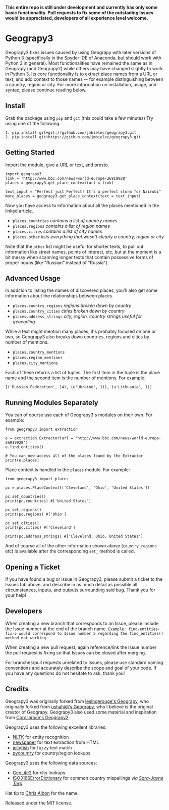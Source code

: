 <b>This entire repo is still under development and currently has only some basic functionality.  Pull requests to fix some of the outstading Issues would be appreciated, developers of all experience level welcome. </b>

Geograpy3
========

Geograpy3 fixes issues caused by using Geograpy with later versions of Python 3 (specifically in the Spyder IDE of Anaconda, but should work with Pyhon 3 in general). Most functionalities have remained the same as in Geograpy (and Geograpy2) while others may have changed slightly to work in Python 3.  Its core functionality is to extract place names from a URL or text, and add context to those names -- for example distinguishing between a country, region or city.  For more information on installation, usage, and syntax, please continue reading below.

## Install

Grab the package using `pip` and `git` (this could take a few minutes)
Try using one of the following:

    1. pip install git+git://github.com/jmbielec/geograpy3.git 
    2. pip install git+https://github.com/jmbielec/geograpy3.git 

## Getting Started

Import the module, give a URL or text, and presto.

    import geograpy3
    link = 'http://www.bbc.com/news/world-europe-26919928'
    places = geograpy3.get_place_context(url = link)
    
    text_input = "Perfect just Perfect! It's a perfect storm for Nairobi"
    more_places = geograpy3.get_place_context(text = text_input)

Now you have access to information about all the places mentioned in the linked 
article. 

* `places.countries` _contains a list of country names_
* `places.regions` _contains a list of region names_
* `places.cities` _contains a list of city names_
* `places.other` _lists everything that wasn't clearly a country, region or city_

Note that the `other` list might be useful for shorter texts, to pull out 
information like street names, points of interest, etc, but at the moment is 
a bit messy when scanning longer texts that contain possessive forms of proper 
nouns (like "Russian" instead of "Russia").

## Advanced Usage

In addition to listing the names of discovered places, you'll also get some 
information about the relationships between places.

* `places.country_regions` _regions broken down by country_
* `places.country_cities` _cities broken down by country_
* `places.address_strings` _city, region, country strings useful for geocoding_

While a text might mention many places, it's probably focused on one or two, so 
Geograpy3 also breaks down countries, regions and cities by number of mentions.

* `places.country_mentions`
* `places.region_mentions`
* `places.city_mentions`

Each of these returns a list of tuples. The first item in the tuple is the place 
name and the second item is the number of mentions. For example:

    [('Russian Federation', 14), (u'Ukraine', 11), (u'Lithuania', 1)]  

## Running Modules Separately

You can of course use each of Geograpy3's modules on their own. For example:

    from geograpy3 import extraction

    e = extraction.Extractor(url = 'http://www.bbc.com/news/world-europe-26919928')
    e.find_entities()

    # You can now access all of the places found by the Extractor
    print(e.places)

Place context is handled in the `places` module. For example:

    from geograpy3 import places

    pc = places.PlaceContext(['Cleveland', 'Ohio', 'United States'])
    
    pc.set_countries()
    print(pc.countries) #['United States']

    pc.set_regions()
    print(pc.regions) #['Ohio']

    pc.set_cities()
    print(pc.cities) #['Cleveland']

    print(pc.address_strings) #['Cleveland, Ohio, United States']

And of course all of the other information shown above (`country_regions` etc) 
is available after the corresponding `set_` method is called.


## Opening a Ticket

If you have found a bug or issue in Geograpy3, please submit a ticket to the Issues tab above, and describe in as much detail as possible all circumstances, inputs, and outputs surrounding said bug.  Thank you for your help!


## Developers

When creating a new branch that corresponds to an Issue, please include the Issue number at the end of the branch name.
`Example: find-entities-fix-5 would correspond to Issue number 5 regarding the find_entities() method not working.`

When creating a new pull request, again reference/link the Issue number the pull request is fixing so that Issues can be closed after merging.

For branches/pull requests unrelated to Issues, please use standard naming conventions and accurately describe the scope and goal of your code.  If you have any questions do not hesitate to ask, thank you!


## Credits
Geograpy3 was originally forked from [lesingerouge's Geograpy](https://github.com/lesingerouge/geograpy), who originally forked from [ushahidi's Geograpy](https://github.com/ushahidi/geograpy), who I believe is the original creator of Geograpy.  Geograpy3 also used some material and inspiration from [Corollarium's Geograpy2](https://github.com/Corollarium/geograpy2).


Geograpy3 uses the following excellent libraries:

* [NLTK](http://www.nltk.org/) for entity recognition
* [newspaper](https://github.com/codelucas/newspaper) for text extraction from HTML
* [jellyfish](https://github.com/sunlightlabs/jellyfish) for fuzzy text match
* [pycountry](https://pypi.python.org/pypi/pycountry) for country/region lookups

Geograpy3 uses the following data sources:

* [GeoLite2](http://dev.maxmind.com/geoip/geoip2/geolite2/) for city lookups
* [ISO3166ErrorDictionary](https://github.com/bodacea/countryname/blob/master/countryname/databases/ISO3166ErrorDictionary.csv) for common country mispellings _via [Sara-Jayne Terp](https://github.com/bodacea)_

Hat tip to [Chris Albon](https://github.com/chrisalbon) for the name.

Released under the MIT license.

